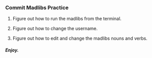 ### Commit Madlibs Practice

1. Figure out how to run the madlibs from the terminal.

2. Figure out how to change the username.

3. Figure out how to edit and change the madlibs nouns and verbs.

##### Enjoy.
